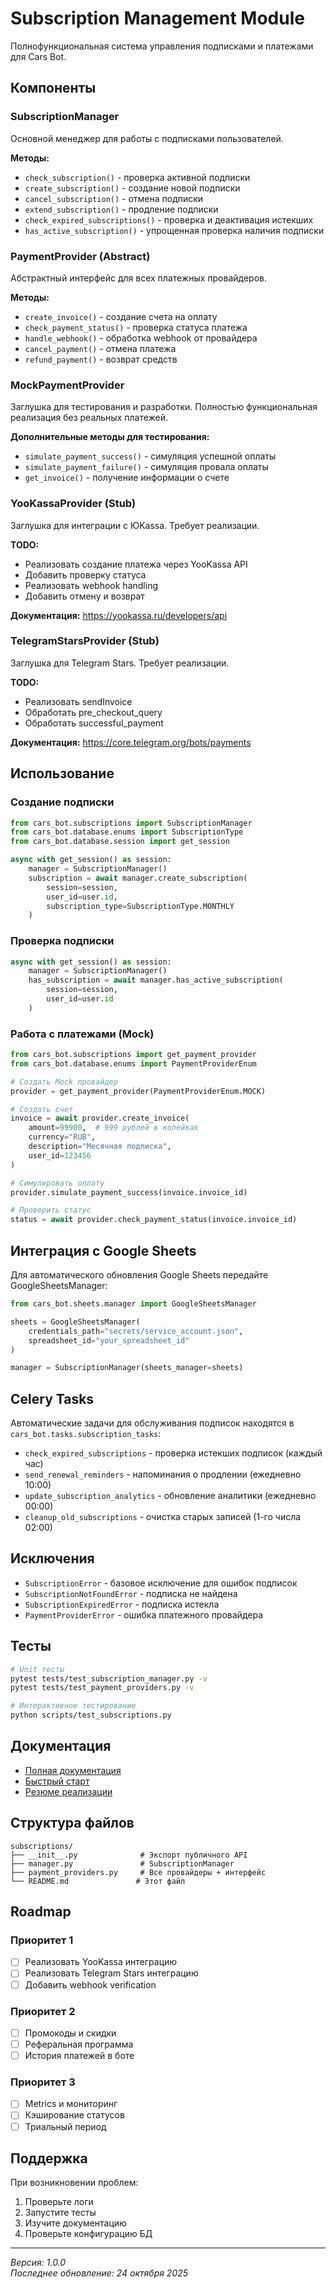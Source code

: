 # Subscription Management Module

Полнофункциональная система управления подписками и платежами для Cars Bot.

## Компоненты

### SubscriptionManager

Основной менеджер для работы с подписками пользователей.

**Методы:**
- `check_subscription()` - проверка активной подписки
- `create_subscription()` - создание новой подписки
- `cancel_subscription()` - отмена подписки
- `extend_subscription()` - продление подписки
- `check_expired_subscriptions()` - проверка и деактивация истекших
- `has_active_subscription()` - упрощенная проверка наличия подписки

### PaymentProvider (Abstract)

Абстрактный интерфейс для всех платежных провайдеров.

**Методы:**
- `create_invoice()` - создание счета на оплату
- `check_payment_status()` - проверка статуса платежа
- `handle_webhook()` - обработка webhook от провайдера
- `cancel_payment()` - отмена платежа
- `refund_payment()` - возврат средств

### MockPaymentProvider

Заглушка для тестирования и разработки. Полностью функциональная реализация без реальных платежей.

**Дополнительные методы для тестирования:**
- `simulate_payment_success()` - симуляция успешной оплаты
- `simulate_payment_failure()` - симуляция провала оплаты
- `get_invoice()` - получение информации о счете

### YooKassaProvider (Stub)

Заглушка для интеграции с ЮKassa. Требует реализации.

**TODO:**
- Реализовать создание платежа через YooKassa API
- Добавить проверку статуса
- Реализовать webhook handling
- Добавить отмену и возврат

**Документация:** https://yookassa.ru/developers/api

### TelegramStarsProvider (Stub)

Заглушка для Telegram Stars. Требует реализации.

**TODO:**
- Реализовать sendInvoice
- Обработать pre_checkout_query
- Обработать successful_payment

**Документация:** https://core.telegram.org/bots/payments

## Использование

### Создание подписки

```python
from cars_bot.subscriptions import SubscriptionManager
from cars_bot.database.enums import SubscriptionType
from cars_bot.database.session import get_session

async with get_session() as session:
    manager = SubscriptionManager()
    subscription = await manager.create_subscription(
        session=session,
        user_id=user.id,
        subscription_type=SubscriptionType.MONTHLY
    )
```

### Проверка подписки

```python
async with get_session() as session:
    manager = SubscriptionManager()
    has_subscription = await manager.has_active_subscription(
        session=session,
        user_id=user.id
    )
```

### Работа с платежами (Mock)

```python
from cars_bot.subscriptions import get_payment_provider
from cars_bot.database.enums import PaymentProviderEnum

# Создать Mock провайдер
provider = get_payment_provider(PaymentProviderEnum.MOCK)

# Создать счет
invoice = await provider.create_invoice(
    amount=99900,  # 999 рублей в копейках
    currency="RUB",
    description="Месячная подписка",
    user_id=123456
)

# Симулировать оплату
provider.simulate_payment_success(invoice.invoice_id)

# Проверить статус
status = await provider.check_payment_status(invoice.invoice_id)
```

## Интеграция с Google Sheets

Для автоматического обновления Google Sheets передайте GoogleSheetsManager:

```python
from cars_bot.sheets.manager import GoogleSheetsManager

sheets = GoogleSheetsManager(
    credentials_path="secrets/service_account.json",
    spreadsheet_id="your_spreadsheet_id"
)

manager = SubscriptionManager(sheets_manager=sheets)
```

## Celery Tasks

Автоматические задачи для обслуживания подписок находятся в `cars_bot.tasks.subscription_tasks`:

- `check_expired_subscriptions` - проверка истекших подписок (каждый час)
- `send_renewal_reminders` - напоминания о продлении (ежедневно 10:00)
- `update_subscription_analytics` - обновление аналитики (ежедневно 00:00)
- `cleanup_old_subscriptions` - очистка старых записей (1-го числа 02:00)

## Исключения

- `SubscriptionError` - базовое исключение для ошибок подписок
- `SubscriptionNotFoundError` - подписка не найдена
- `SubscriptionExpiredError` - подписка истекла
- `PaymentProviderError` - ошибка платежного провайдера

## Тесты

```bash
# Unit тесты
pytest tests/test_subscription_manager.py -v
pytest tests/test_payment_providers.py -v

# Интерактивное тестирование
python scripts/test_subscriptions.py
```

## Документация

- [Полная документация](../../../docs/SUBSCRIPTION_SYSTEM.md)
- [Быстрый старт](../../../docs/SUBSCRIPTION_QUICKSTART.md)
- [Резюме реализации](../../../IMPLEMENTATION_STAGE_8.md)

## Структура файлов

```
subscriptions/
├── __init__.py              # Экспорт публичного API
├── manager.py               # SubscriptionManager
├── payment_providers.py     # Все провайдеры + интерфейс
└── README.md               # Этот файл
```

## Roadmap

### Приоритет 1
- [ ] Реализовать YooKassa интеграцию
- [ ] Реализовать Telegram Stars интеграцию
- [ ] Добавить webhook verification

### Приоритет 2
- [ ] Промокоды и скидки
- [ ] Реферальная программа
- [ ] История платежей в боте

### Приоритет 3
- [ ] Metrics и мониторинг
- [ ] Кэширование статусов
- [ ] Триальный период

## Поддержка

При возникновении проблем:
1. Проверьте логи
2. Запустите тесты
3. Изучите документацию
4. Проверьте конфигурацию БД

---

*Версия: 1.0.0*  
*Последнее обновление: 24 октября 2025*



